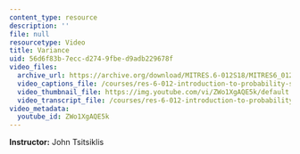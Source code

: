 ```yaml
---
content_type: resource
description: ''
file: null
resourcetype: Video
title: Variance
uid: 56d6f83b-7ecc-d274-9fbe-d9adb229678f
video_files:
  archive_url: https://archive.org/download/MITRES.6-012S18/MITRES6_012S18_L06-02_300k.mp4
  video_captions_file: /courses/res-6-012-introduction-to-probability-spring-2018/00f79d87215f5bcab5b27a5a64a6b0e6_ZWo1XgAQE5k.vtt
  video_thumbnail_file: https://img.youtube.com/vi/ZWo1XgAQE5k/default.jpg
  video_transcript_file: /courses/res-6-012-introduction-to-probability-spring-2018/80b3dc8a556e7c2c26002caf65452dce_ZWo1XgAQE5k.pdf
video_metadata:
  youtube_id: ZWo1XgAQE5k
---
```


**Instructor:** John Tsitsiklis